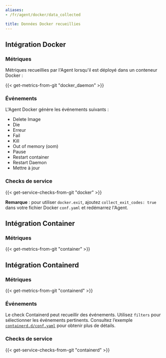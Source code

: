 ```yaml
---
aliases:
- /fr/agent/docker/data_collected

title: Données Docker recueillies
---
```


## Intégration Docker

### Métriques

Métriques recueillies par l'Agent lorsqu'il est déployé dans un conteneur Docker :

{{< get-metrics-from-git "docker_daemon" >}}

### Événements

L'Agent Docker génère les événements suivants :

- Delete Image
- Die
- Erreur
- Fail
- Kill
- Out of memory (oom)
- Pause
- Restart container
- Restart Daemon
- Mettre à jour

### Checks de service

{{< get-service-checks-from-git "docker" >}}

**Remarque** : pour utiliser `docker.exit`, ajoutez `collect_exit_codes: true` dans votre fichier Docker `conf.yaml` et redémarrez l'Agent.

## Intégration Container

### Métriques
{{< get-metrics-from-git "container" >}}

## Intégration Containerd

### Métriques

{{< get-metrics-from-git "containerd" >}}

### Événements

Le check Containerd peut recueillir des événements. Utilisez `filters` pour sélectionner les événements pertinents. Consultez lʼexemple [`containerd.d/conf.yaml`][1] pour obtenir plus de détails.

### Checks de service

{{< get-service-checks-from-git "containerd" >}}

[1]: https://github.com/DataDog/datadog-agent/blob/master/cmd/agent/dist/conf.d/containerd.d/conf.yaml.default
